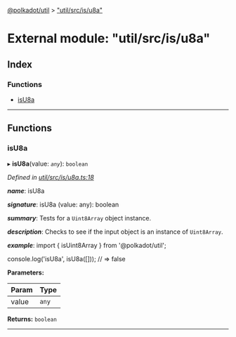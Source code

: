 [@polkadot/util](../README.md) > ["util/src/is/u8a"](../modules/_util_src_is_u8a_.md)

# External module: "util/src/is/u8a"

## Index

### Functions

* [isU8a](_util_src_is_u8a_.md#isu8a)

---

## Functions

<a id="isu8a"></a>

###  isU8a

▸ **isU8a**(value: *`any`*): `boolean`

*Defined in [util/src/is/u8a.ts:18](https://github.com/polkadot-js/util/blob/7550b44/packages/util/src/is/u8a.ts#L18)*

*__name__*: isU8a

*__signature__*: isU8a (value: any): boolean

*__summary__*: Tests for a `Uint8Array` object instance.

*__description__*: Checks to see if the input object is an instance of `Uint8Array`.

*__example__*: import { isUint8Array } from '@polkadot/util';

console.log('isU8a', isU8a(\[\])); // => false

**Parameters:**

| Param | Type |
| ------ | ------ |
| value | `any` |

**Returns:** `boolean`

___

